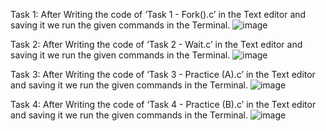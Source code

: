 Task 1: 
After Writing the code of ‘Task 1 - Fork().c’ in the Text editor and saving it we run the given commands in the Terminal.
![image](https://user-images.githubusercontent.com/75376557/205047684-8845c4fa-830e-45d8-afa1-202d6861e895.png)

 
Task 2: 
After Writing the code of ‘Task 2 - Wait.c’ in the Text editor and saving it we run the given commands in the Terminal.
![image](https://user-images.githubusercontent.com/75376557/205047775-eeefb857-ad80-4699-9587-ab95eb74e5d8.png)

 
Task 3: 
After Writing the code of ‘Task 3 - Practice (A).c’ in the Text editor and saving it we run the given commands in the Terminal.
![image](https://user-images.githubusercontent.com/75376557/205047830-313cb0d9-53f0-4875-b4e8-0e591cc14836.png)

 

Task 4: 
After Writing the code of ‘Task 4 - Practice (B).c’ in the Text editor and saving it we run the given commands in the Terminal.
![image](https://user-images.githubusercontent.com/75376557/205047875-aa48ca79-63d7-4714-a9e6-b148a62c7d42.png)

 

